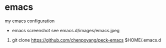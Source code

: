# emacs
my emacs configuration

* emacs screenshot
see emacs.d/images/emacs.jpeg

1. git clone https://github.com/chenpoyang/peck-emacs $HOME/.emacs.d
